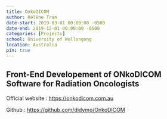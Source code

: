 ```yaml
---
title: OnkoDICOM
author: Hélène Tran
date-start: 2019-03-01 00:00:00 -0500
date-end: 2019-12-01 00:00:00 -0500
categories: [Projects]
school: University of Wollongong
location: Australia
pin: true
---
```


## Front-End Developement of ONkoDICOM Software for Radiation Oncologists

Official website
: <https://onkodicom.com.au>

Github
: <https://github.com/didymo/OnkoDICOM>